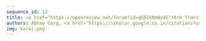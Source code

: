 ```yaml
---
sequence_id: 12
title: <a href="https://openreview.net/forum?id=qGDIkNmWydG">Are Transformers All That Karel Needs?</a>
authors: Abhay Garg, <a href="https://scholar.google.co.in/citations?user=3NjtqroAAAAJ">Anand Sriraman</a>, Kunal Pagarey, <a href="https://scholar.google.co.in/citations?user=LeHCh80AAAAJ">Shirish Karande</a>
img: karel.png
---
```

